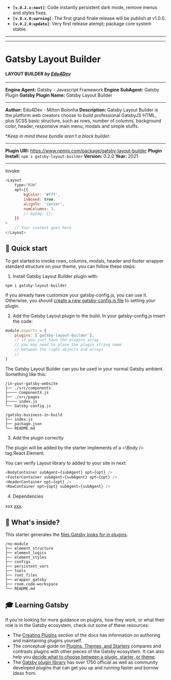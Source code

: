 - **`[v.0.2.x:next]`**: Code instantly persistent dark mode, remove menus and styles fixes.
- **`[v.0.x.0:warning]`**: The first grand finale release will be publish at v1.0.0.
- **`[v.0.2.0:update]`**: Very first release atempt; package core system stable.

---

---

# Gatsby Layout Builder

#### LAYOUT BUILDER _by [Edu4Dev](https://edu4.dev)_

---

**Engine Agent:** Gatsby - Javascript Framework
**Engine SubAgent:** Gatsby Plugin
**Gatsby Plugin Name:** Gatsby Layout Builder

---

**Author:** Edu4Dev - Milton Bolonha
**Description:** Gatsby Layout Builder is the platform
web creators choose to build professional GatsbyJS HTML,
plus SCSS basic structure, such as rows, number of columns,
background color, header, responsive main menu,
modals and simple stuffs.

\*_Keep in mind these bundle aren't a block builder._

---

**Plugin URI:** https://www.npmjs.com/package/gatsby-layout-builder
**Plugin Install:** `npm i gatsby-layout-builder`
**Version:** 0.2.0
**Year:** 2021

---

Invoke:

```js
<Layout
	type="ROW"
	opt={{
		bgColor: '#fff',
		isBoxed: true,
		alignTo: 'center',
		numColumns: 3,
		// bgImg: {};
	}}
>
	// Your content goes here
</Layout>
```

## 🚀 Quick start

To get started to invoke rows, columns, modals, header and footer wrapper
standard structure on your theme, you can follow these steps:

1. Install Gatsby Layout Builder plugin with:

```shell
npm i gatsby-layout-builder
```

If you already have customize your gatsby-config.js, you can use it.
Otherwise, you should [create a new gatsby-config.js file](https://www.gatsbyjs.com/docs/reference/config-files/gatsby-config/) to setting your plugin.

2. Add the Gatsby Layout plugin to the build. In your gatsby-config.js insert the code:

```javascript
module.exports = {
	plugins: [`gatsby-layout-builder`],
	// if you just have the plugins array
	// you may need to place the plugin string name
	// between the right objects and arrays
	//
}
```

The Gatsby Layout Builder can you be used in your normal Gatsby ambient.
Something like this:

```
/in-your-gatsby-website
├── ./src/components
├──── ComponentX.js
├── ./src/pages
├──── index.js
└── Gatsby-config.js

/gatsby-business-in-build
├── index.js
├── package.json
└── README.md

```

3. Add the plugin correctly

The plugin will be added by the starter implements
of a <\Body \/> tag.React.Element.

You can verify Layout library to added to your site in next:

```javascript
<BodyContainer subAgent={subAgent} opt={opt} />
<FooterContainer subAgent={subAgent} opt={opt} />
<HeaderContainer opt={opt} />
<RowContainer opt={opt} subAgent={subAgent} />
```

4. Dependencies

xxx [xxx](https://www.x/).

## 🧐 What's inside?

This starter generates the [files Gatsby looks for in plugins](https://www.gatsbyjs.com/docs/files-gatsby-looks-for-in-a-plugin/).

```text
/nu-module
├── element_structure
├── element_logics
├── element_styles
├── configs
├── persistent_vars
├── tools
├── root_files
├── wrapper_gatsby
├── room.code-workspace
└── README.md
```

## 🎓 Learning Gatsby

If you're looking for more guidance on plugins, how they work, or what their role is in the Gatsby ecosystem, check out some of these resources:

- The [Creating Plugins](https://www.gatsbyjs.com/docs/creating-plugins/) section of the docs has information on authoring and maintaining plugins yourself.
- The conceptual guide on [Plugins, Themes, and Starters](https://www.gatsbyjs.com/docs/plugins-themes-and-starters/) compares and contrasts plugins with other pieces of the Gatsby ecosystem. It can also help you [decide what to choose between a plugin, starter, or theme](https://www.gatsbyjs.com/docs/plugins-themes-and-starters/#deciding-which-to-use).
- The [Gatsby plugin library](https://www.gatsbyjs.com/plugins/) has over 1750 official as well as community developed plugins that can get you up and running faster and borrow ideas from.
